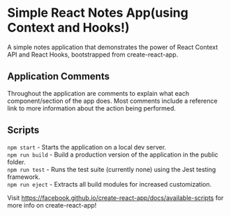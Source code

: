 # Simple React Notes App(using Context and Hooks!)

A simple notes application that demonstrates the power of React Context API and React Hooks, bootstrapped from create-react-app.

## Application Comments

Throughout the application are comments to explain what each component/section of the app does. Most comments include a reference link to more information about the action being performed.

## Scripts

`npm start` - Starts the application on a local dev server.  
`npm run build` - Build a production version of the application in the public folder.  
`npm run test` - Runs the test suite (currently none) using the Jest testing framework.  
`npm run eject` - Extracts all build modules for increased customization.

Visit https://facebook.github.io/create-react-app/docs/available-scripts for more info on create-react-app!
